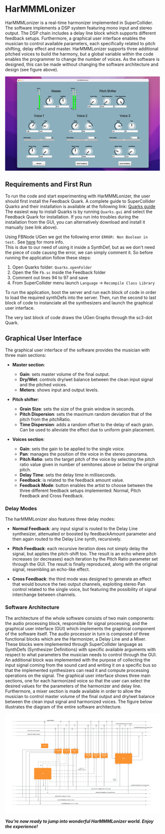 # HarMMMLonizer

HarMMMLonizer is a real-time harmonizer implemented in SuperCollider. The software implements a DSP system featuring mono input and stereo output. The DSP chain includes a delay line block which supports different feedback setups. Furthermore, a graphical user interface enables the musician to control available parameters, each specifically related to pitch shifting, delay effect and master. HarMMMLonizer supports three additional pitched voices to build the harmony, but a global variable within the code enables the programmer to change the number of voices. As the software is designed, this can be made without changing the software architecture and design (see figure above).

<p align="center">
  <img width="800" height=auto src="./assets/images/HarmonizerGUI.png">
</p>

## Requirements and First Run
To run the code and start experimenting with HarMMMLonizer, the user should first install the Feedback Quark. A complete guide to SuperCollider Quarks and their installation is available at the following link: 
[Quarks guide](https://github.com/supercollider-quarks/quarks)
The easiest way to install Quarks is by running `Quarks.gui` and select the Feedback Quark for installation.
If you run into troubles during the installation from the GUI, you can alternatively download and install it manually (see link above).

Using FBNode UGen we got the following error `ERROR: Non Boolean in test.`
See [here](http://supercollider.sourceforge.net/wiki/index.php/If_statements_in_a_SynthDef) for more info. <br/>
This is due to our need of using it inside a SynthDef, but as we don't need the piece of code causng the error, we can simply comment it.
So before running the application follow these steps:
1. Open Quarks folder: `Quarks.openFolder`
2. Open the file `Fb.sc` inside the Feedback folder
3. Comment out lines 94 to 97 and save
4. From SuperCollider menu launch `Language` -> `Recompile Class Library`

To run the application, boot the server and run each block of code in order to load the required synthDefs into the server. Then, run the second to last block of code to instanciate all the synthesizers and launch the graphical user interface.

The very last block of code draws the UGen Graphs through the sc3-dot Quark.


## Graphical User Interface
The graphical user interface of the software provides the musician with three main sections:

- **Master section**:
  - **Gain**: sets master volume of the final output.
  - **Dry/Wet**: controls dry/wet balance between the clean input signal and the pitched voices.
  - **Meters**: shows input and output levels.

- **Pitch shifter**:
  - **Grain Size**: sets the size of the grain window in seconds.
  - **Pitch Dispersion**: sets the maximum random deviation that of the pitch from the pitchRatio.
  - **Time Dispersion**: adds a random offset to the delay of each grain. Can be used to alleviate the effect due to uniform grain placement. 

- **Voices section**:
  - **Gain**: sets the gain to be applied to the single voice.
  - **Pan**: manages the position of the voice in the stereo panorama.
  - **Pitch Ratio**: sets the target pitch of the voice by selecting the pitch ratio value given in number of semitones above or below the original pitch.
  - **Delay Time**: sets the delay time in milliseconds.
  - **Feedback**: is related to the feedback amount value.
  - **Feedback Mode**: button enables the artist to choose between the three different feedback setups implemented: Normal, Pitch Feedback and Cross Feedback.


### Delay Modes
The harMMMLonizer also features three delay modes:
- **Normal Feedback**: any input signal is routed to the Delay Line synthesizer, attenuated or boosted by feedbackAmount parameter and then again routed to the Delay Line synth, recursively.
  
- **Pitch Feedback**: each recursive iteration does not simply delay the signal, but applies the pitch-shift too. The result is an echo where pitch increases (or decreases) each iteration by the Pitch Ratio parameter set through the GUI. The result is finally reproduced, along with the original signal, resembling an echo-like effect.

- **Cross Feedback**: the third mode was designed to generate an effect that would bounce the two output channels, exploiting stereo Pan control related to the single voice, but featuring the possibility of signal interchange between channels.


### Software Architecture
The architecture of the whole software consists of two main components: the audio processing block, responsible for signal processing, and the graphical user interface (GUI) which implements the graphical component of the software itself.
The audio processor in turn is composed of three functional blocks which are the Harmonizer, a Delay Line and a Mixer. These blocks were implemented through SuperCollider language as SynthDefs (Synthesizer Definitions) with specific available arguments with respect to what parameters the musician needs to control through the GUI. An additional block was implemented with the purpose of collecting the input signal coming from the sound card and writing it on a specific bus so that the implemented synthesizers can read it and compute processing operations on the signal.
The graphical user interface shows three main sections, one for each harmonized voice so that the user can select the desired values for the parameters of the harmonizer and delay line. Furthermore, a mixer section is made available in order to allow the musician to control master volume of the final output and dry/wet balance between the clean input signal and harmonized voices.
The figure below illustrates the diagram of the entire software architecture.


<p align="center">
  <img width="650" height=auto src="./assets/images/SoftwareArchitecture.jpg">
</p>

***You’re now ready to jump into wonderful HarMMMLonizer world. Enjoy the experience!***
